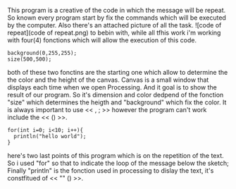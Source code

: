 This program is a creative of the code in which the message will be repeat. So known every program start by fix the commands which will be executed by the computer. Also there's an attached picture of all the task.
![code of repeat](code of repeat.png)
to bebin with, while all tfhis work i'm working with four(4) fonctions which will allow the execution of this code.
```
background(0,255,255);
size(500,500);
```
both of these two fonctins are the starting one which allow to determine the the color and the height of the canvas. Canvas is a small window that displays each time when we open Processing. And it goal is to show the result of our program. So it's dimension and color dedpend of the fonction "size" which determines the heigth and "background" which fix the color. It is always important to use << , ; >> however the program can't work include the << () >>.
```
for(int i=0; i<10; i++){
  println("hello world");
}
```
here's two last points of this program which is on the repetition of the text. So i used "for" so that to indicate the loop of the message below the sketch; Finally "println" is the fonction used in processing to dislay the text, it's constfitued of << "" () >>.
